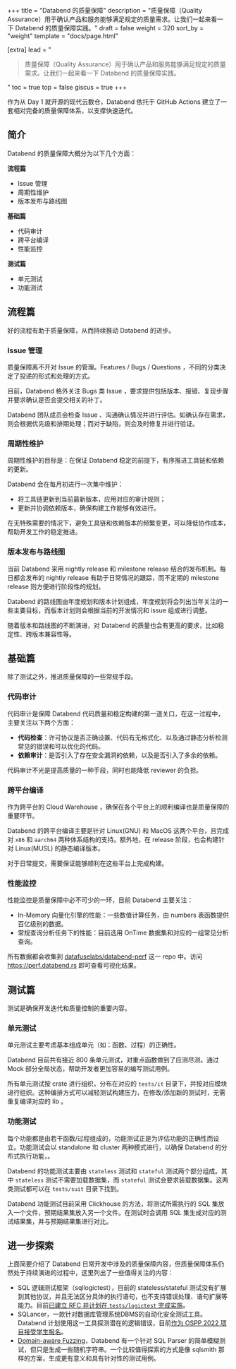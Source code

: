 +++
title = "Databend 的质量保障"
description = "质量保障（Quality Assurance）用于确认产品和服务能够满足规定的质量需求。让我们一起来看一下 Databend 的质量保障实践。"
draft = false
weight = 320
sort_by = "weight"
template = "docs/page.html"

[extra]
lead = "<blockquote>质量保障（Quality Assurance）用于确认产品和服务能够满足规定的质量需求。让我们一起来看一下 Databend 的质量保障实践。</blockquote>"
toc = true
top = false
giscus = true
+++

作为从 Day 1 就开源的现代云数仓，Databend 依托于 GitHub Actions 建立了一套相对完备的质量保障体系，以支撑快速迭代。

## 简介

Databend 的质量保障大概分为以下几个方面：

**流程篇**

- Issue 管理
- 周期性维护
- 版本发布与路线图

**基础篇**

- 代码审计
- 跨平台编译
- 性能监控

**测试篇**

- 单元测试
- 功能测试

## 流程篇

好的流程有助于质量保障，从而持续推动 Databend 的进步。

### Issue 管理

质量保障离不开对 Issue 的管理。Features / Bugs / Questions ，不同的分类决定了投递的形式和处理的方式。

目前，Databend 格外关注 Bugs 类 Issue ，要求提供包括版本、报错、复现步骤并要求确认是否会提交相关的补丁。

Databend 团队成员会检查 Issue 、沟通确认情况并进行评估。如确认存在需求，则会根据优先级和排期处理；而对于缺陷，则会及时修复并进行验证。

### 周期性维护

周期性维护的目标是：在保证 Databend 稳定的前提下，有序推进工具链和依赖的更新。

Databend 会在每月初进行一次集中维护：

- 将工具链更新到当前最新版本，应用对应的审计规则；
- 更新并协调依赖版本，确保构建工作能够有效进行。

在无特殊需要的情况下，避免工具链和依赖版本的频繁变更，可以降低协作成本，帮助开发工作的稳定推进。

### 版本发布与路线图

当前 Databend 采用 nightly release 和 milestone release 结合的发布机制。每日都会发布的 nightly release 有助于日常情况的跟踪，而不定期的 milestone release 则方便进行阶段性的规划。

Databend 的路线图由年度规划和版本计划组成，年度规划将会列出当年关注的一些主要目标，而版本计划则会根据当前的开发情况和 issue 组成进行调整。

随着版本和路线图的不断演进，对 Databend 的质量也会有更高的要求，比如稳定性、跨版本兼容性等。

## 基础篇

除了测试之外，推进质量保障的一些常规手段。

### 代码审计

代码审计是保障 Databend 代码质量和稳定构建的第一道关口，在这一过程中，主要关注以下两个方面：

- **代码检查**：许可协议是否正确设置、代码有无格式化、以及通过静态分析检测常见的错误和可以优化的代码。
- **依赖审计**：是否引入了存在安全漏洞的依赖，以及是否引入了多余的依赖。

代码审计不光是提高质量的一种手段，同时也能降低 reviewer 的负担。

### 跨平台编译

作为跨平台的 Cloud Warehouse ，确保在各个平台上的顺利编译也是质量保障的重要环节。

Databend 的跨平台编译主要是针对 Linux(GNU) 和 MacOS 这两个平台，且完成对 `x86` 和 `aarch64` 两种体系结构的支持。额外地，在 release 阶段，也会构建针对 Linux(MUSL) 的静态编译版本。

对于日常提交，需要保证能够顺利在这些平台上完成构建。

### 性能监控

性能监控是质量保障中必不可少的一环，目前 Databend 主要关注：

- In-Memory 向量化引擎的性能：一些数值计算任务，由 numbers 表函数提供百亿级别的数据。
- 常规查询分析任务下的性能：目前选用 OnTime 数据集和对应的一组常见分析查询。

所有数据都会收集到 [datafuselabs/databend-perf](https://github.com/datafuselabs/databend-perf) 这一 repo 中。访问 <https://perf.databend.rs> 即可查看可视化结果。

## 测试篇

测试是确保开发迭代和质量控制的重要内容。

### 单元测试

单元测试主要考虑基本组成单元（如：函数、过程）的正确性。

Databend 目前共有接近 800 条单元测试，对重点函数做到了应测尽测。通过 Mock 部分全局状态，帮助开发者更加容易的编写测试用例。

所有单元测试按 crate 进行组织，分布在对应的 `tests/it` 目录下，并按对应模块进行组织。这种编排方式可以减轻测试构建压力，在修改/添加新的测试时，无需重复编译对应的 lib 。

### 功能测试

每个功能都是由若干函数/过程组成的，功能测试正是为评估功能的正确性而设立。功能测试会以 standalone 和 cluster 两种模式进行，以确保 Databend 的分布式执行功能，。

Databend 的功能测试主要由 `stateless` 测试和 `stateful` 测试两个部分组成。其中 `stateless` 测试不需要加载数据集，而 `stateful` 测试会要求装载数据集。这两类测试都可以在 `tests/suit` 目录下找到。

Databend 功能测试目前采用 Clickhouse 的方法，将测试所需执行的 SQL 集放入一个文件，预期结果集放入另一个文件。在测试时会调用 SQL 集生成对应的测试结果集，并与预期结果集进行对比。

## 进一步探索

上面简要介绍了 Databend 日常开发中涉及的质量保障内容，但质量保障体系仍然处于持续演进的过程中，这里列出了一些值得关注的内容：

- SQL 逻辑测试框架（sqllogictest），目前的 stateless/stateful 测试没有扩展到其他协议，并且无法区分具体的执行语句，也不支持错误处理、语句扩展等能力。目前[已建立 RFC 并计划在 `tests/logictest` 完成实施](https://github.com/datafuselabs/databend/pull/5048)。
- SQLancer，一款针对数据库管理系统DBMS的自动化安全测试工具。Databend 计划使用这一工具探测潜在的逻辑错误，目前[作为 OSPP 2022 项目接受学生报名](https://summer-ospp.ac.cn/#/org/prodetail/226460211)。
- [Domain-aware Fuzzing](https://github.com/datafuselabs/databend/issues/1549)，Databend 有一个针对 SQL Parser 的简单模糊测试，但只是生成一些随机字符串。一个比较值得探索的方式是像 sqlsmith 那样的方案，生成更有意义和具有针对性的测试用例。
